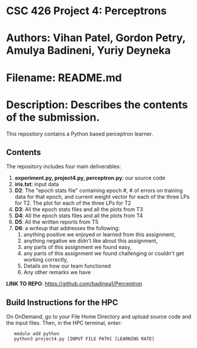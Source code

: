# CSC 426 Project 4: Perceptrons
# Authors: Vihan Patel, Gordon Petry, Amulya Badineni, Yuriy Deyneka
# Filename: README.md
# Description: Describes the contents of the submission.

This repository contains a Python based perceptron learner.

## Contents
The repository includes four main deliverables:
  1. **experiment.py, project4.py, perceptron.py**: our source code
  2. **iris.txt**: input data
  3. **D2**: The "epoch stats file" containing epoch #, # of errors on training data for that epoch, and current weight vector for each of the three LPs for T2. The              plot for each of the three LPs for T2
  4. **D3**: All the epoch stats files and all the plots from T3
  5. **D4**: All the epoch stats files and all the plots from T4
  6. **D5**: All the written reports from T5
  7. **D6**: a writeup that addresses the following:
       1. anything positive we enjoyed or learned from this assignment,
       2. anything negative we didn't like about this assignment,
       3. any parts of this assignment we found easy,
       4. any parts of this assignment we found challenging or couldn't get working correctly,
       5. Details on how our team functioned
       6. Any other remarks we have

**LINK TO REPO**: https://github.com/badinea1/Perceptron

## Build Instructions for the HPC

On OnDemand, go to your File Home Directory and upload source code and the input files. Then, in the HPC terminal, enter: 

``` 
   module add python
   python3 project4.py [INPUT FILE PATH] [LEARNING RATE]
```
